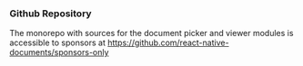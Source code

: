 ### Github Repository

The monorepo with sources for the document picker and viewer modules is accessible to sponsors at https://github.com/react-native-documents/sponsors-only
